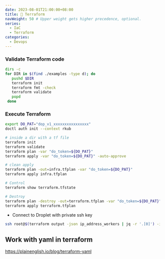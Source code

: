 ```yaml
---
date: 2023-08-01T21:00:00+08:00
title: 🐢 Terraform
navWeight: 50 # Upper weight gets higher precedence, optional.
series:
  - IaC
  - Terraform
categories:
  - Devops
---
```



### Validate Terraform code

```bash
dirs -c
for DIR in $(find ./examples -type d); do
   pushd $DIR
   terraform init
   terraform fmt -check
   terraform validate
   popd
 done
```

### Execute Terraform

```bash
export DO_PAT="dop_v1_xxxxxxxxxxxxxxxx"
doctl auth init --context rkub

# inside a dir with a tf file 
terraform init
terraform validate
terraform plan -var "do_token=${DO_PAT}"
terraform apply -var "do_token=${DO_PAT}" -auto-approve

# clean apply
terraform plan -out=infra.tfplan -var "do_token=${DO_PAT}"
terraform apply infra.tfplan

# Control
terraform show terraform.tfstate

# Destroy
terraform plan -destroy -out=terraform.tfplan -var "do_token=${DO_PAT}"
terraform apply terraform.tfplan
```

* Connect to Droplet with private ssh key

```bash
ssh root@$(terraform output -json ip_address_workers | jq -r '.[0]') -i .key
```

## Work with yaml in terraform

https://plainenglish.io/blog/terraform-yaml